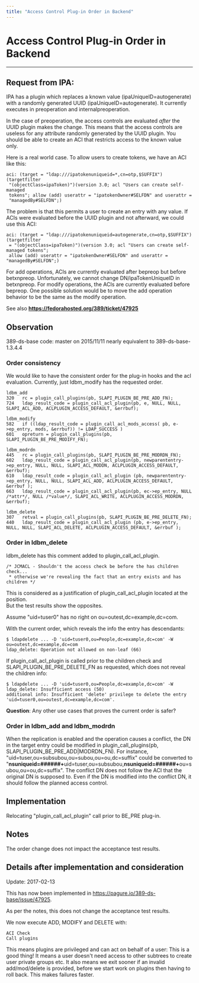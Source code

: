 ```yaml
---
title: "Access Control Plug-in Order in Backend"
---
```


# Access Control Plug-in Order in Backend
------------------------

## Request from IPA:  
IPA has a plugin which replaces a known value (ipaUniqueID=autogenerate) with a randomly generated UUID 
(ipaUniqueID=autogenerate). It currently executes in preoperation and internalpreoperation.

In the case of preoperation, the access controls are evaluated *after* the UUID plugin makes the change. 
This means that the access controls are useless for any attribute randomly generated by the UUID plugin.
You should be able to create an ACI that restricts access to the known value only.

Here is a real world case. To allow users to create tokens, we have an ACI like this:

    aci: (target = "ldap:///ipatokenuniqueid=*,cn=otp,$SUFFIX")(targetfilter
     "(objectClass=ipaToken)")(version 3.0; acl "Users can create self-managed
     tokens"; allow (add) userattr = "ipatokenOwner#SELFDN" and userattr =
     "managedBy#SELFDN";)

The problem is that this permits a user to create an entry with any value.
If ACIs were evaluated before the UUID plugin and not afterward, we could use this ACI:

    aci: (target = "ldap:///ipatokenuniqueid=autogenerate,cn=otp,$SUFFIX")(targetfilter 
     = "(objectClass=ipaToken)")(version 3.0; acl "Users can create self-managed tokens";
     allow (add) userattr = "ipatokenOwner#SELFDN" and userattr = "managedBy#SELFDN";)

For add operations, ACIs are currently evaluated after bepreop but before betxnpreop. 
Unfortunately, we cannot change DN/ipaTokenUniqueID in betxnpreop. For modify operations,
the ACIs are currently evaluated before bepreop. One possible solution would be to move 
the add operation behavior to be the same as the modify operation.

See also <b>https://fedorahosted.org/389/ticket/47925</b>

## Observation

389-ds-base code: master on 2015/11/11 nearly equivalent to 389-ds-base-1.3.4.4

### Order consistency

We would like to have the consistent order for the plug-in hooks and the acl evaluation. 
Currently, just ldbm_modify has the requested order.

    ldbm_add
    320   rc = plugin_call_plugins(pb, SLAPI_PLUGIN_BE_PRE_ADD_FN);
    724   ldap_result_code = plugin_call_acl_plugin(pb, e, NULL, NULL, SLAPI_ACL_ADD, ACLPLUGIN_ACCESS_DEFAULT, &errbuf);

    ldbm_modify
    582   if ((ldap_result_code = plugin_call_acl_mods_access( pb, e->ep_entry, mods, &errbuf)) != LDAP_SUCCESS )
    601   opreturn = plugin_call_plugins(pb, SLAPI_PLUGIN_BE_PRE_MODIFY_FN);

    ldbm_modrdn
    445   rc = plugin_call_plugins(pb, SLAPI_PLUGIN_BE_PRE_MODRDN_FN);
    602   ldap_result_code = plugin_call_acl_plugin(pb, newparententry->ep_entry, NULL, NULL, SLAPI_ACL_MODDN, ACLPLUGIN_ACCESS_DEFAULT, &errbuf);
    610   ldap_result_code = plugin_call_acl_plugin (pb, newparententry->ep_entry, NULL, NULL, SLAPI_ACL_ADD, ACLPLUGIN_ACCESS_DEFAULT, &errbuf );
    663   ldap_result_code = plugin_call_acl_plugin(pb, ec->ep_entry, NULL /*attr*/, NULL /*value*/, SLAPI_ACL_WRITE, ACLPLUGIN_ACCESS_MODRDN, &errbuf);

    ldbm_delete
    307   retval = plugin_call_plugins(pb, SLAPI_PLUGIN_BE_PRE_DELETE_FN);
    440   ldap_result_code = plugin_call_acl_plugin (pb, e->ep_entry, NULL, NULL, SLAPI_ACL_DELETE, ACLPLUGIN_ACCESS_DEFAULT, &errbuf );

### Order in ldbm_delete

ldbm_delete has this comment added to plugin_call_acl_plugin.

    /* JCMACL - Shouldn't the access check be before the has children check...
     * otherwise we're revealing the fact that an entry exists and has children */

This is considered as a justification of plugin_call_acl_plugin located at the position.  
But the test results show the opposites.

Assume "uid=tuser0" has no right on ou=outest,dc=example,dc=com.

With the current order, which reveals the info the entry has descendants:

    $ ldapdelete ... -D 'uid=tuser0,ou=People,dc=example,dc=com' -W
    ou=outest,dc=example,dc=com
    ldap_delete: Operation not allowed on non-leaf (66)

If plugin_call_acl_plugin is called prior to the children check and SLAPI_PLUGIN_BE_PRE_DELETE_FN as requested,
which does not reveal the children info:

    $ ldapdelete ... -D 'uid=tuser0,ou=People,dc=example,dc=com' -W
    ldap_delete: Insufficient access (50)
    additional info: Insufficient 'delete' privilege to delete the entry 'uid=tuser0,ou=outest,dc=example,dc=com'.

<b>Question</b>: Any other use cases that proves the current order is safer?

### Order in ldbm_add and ldbm_modrdn

When the replication is enabled and the operation causes a conflict,
the DN in the target entry could be modified in plugin_call_plugins(pb, SLAPI_PLUGIN_BE_PRE_ADD|MODRDN_FN).
For instance, "uid=tuser,ou=subsubou,ou=subou,ou=ou,dc=suffix" could be converted to
"<b>nsuniqueid=######+</b>uid=tuser,ou=subsubou,<b>nsuniqueid=######+</b>ou=subou,ou=ou,dc=suffix".
The conflict DN does not follow the ACI that the original DN is supposed to.
Even if the DN is modified into the conflict DN, it should follow the planned access control.

## Implementation

Relocating "plugin_call_acl_plugin" call prior to BE_PRE plug-in.

## Notes

The order change does not impact the acceptance test results.

## Details after implementation and consideration

Update: 2017-02-13

This has now been implemented in https://pagure.io/389-ds-base/issue/47925.

As per the notes, this does not change the acceptance test results.

We now execute ADD, MODIFY and DELETE with:

    ACI Check
    Call plugins

This means plugins are privileged and can act on behalf of a user: This is a good thing! It means a user doesn't need access to other subtrees to create user private groups etc. It also means we exit sooner if an invalid add/mod/delete is provided, before we start work on plugins then having to roll back. This makes failures faster.

